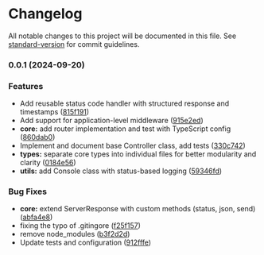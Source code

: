 # Changelog

All notable changes to this project will be documented in this file. See [standard-version](https://github.com/conventional-changelog/standard-version) for commit guidelines.

### 0.0.1 (2024-09-20)


### Features

* Add reusable status code handler with structured response and timestamps ([815f191](https://github.com/mavrojs/mavro/commit/815f191dd1b61a9cd3b447fd27b8fa9e89b36c57))
* Add support for application-level middleware ([915e2ed](https://github.com/mavrojs/mavro/commit/915e2edca62941ad63a7811ee2434f8b8ce58528))
* **core:** add router implementation and test with TypeScript config ([860dab0](https://github.com/mavrojs/mavro/commit/860dab0213dda605143af52ec6af814a6b73c1f4))
* Implement and document base Controller class, add tests ([330c742](https://github.com/mavrojs/mavro/commit/330c742d413ac9334ea3d1b82a603c9e3a8c30be))
* **types:** separate core types into individual files for better modularity and clarity ([0184e56](https://github.com/mavrojs/mavro/commit/0184e56b046cd675f7765e768b4a02496dabe875))
* **utils:** add Console class with status-based logging ([59346fd](https://github.com/mavrojs/mavro/commit/59346fd50cc8dea4177ea9e3f383e17fb2b21959))


### Bug Fixes

* **core:** extend ServerResponse with custom methods (status, json, send) ([abfa4e8](https://github.com/mavrojs/mavro/commit/abfa4e839b84ef990612069573fe519f55b29bfe))
* fixing the typo of .gitingore ([f25f157](https://github.com/mavrojs/mavro/commit/f25f157635cee2a38ac2d613ab1c83cfa6f120e7))
* remove node_modules ([b3f2d2d](https://github.com/mavrojs/mavro/commit/b3f2d2d0a5b4fc77fa2040627ee70075d7345955))
* Update tests and configuration ([912fffe](https://github.com/mavrojs/mavro/commit/912fffe956291324f289777310bf04c2363ab0f4))
